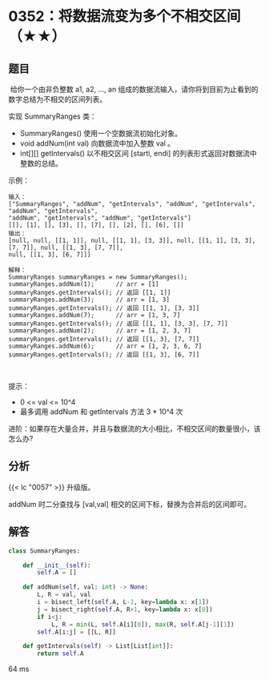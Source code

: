 # 0352：将数据流变为多个不相交区间（★★）


## 题目

 给你一个由非负整数 a1, a2, ..., an 组成的数据流输入，请你将到目前为止看到的数字总结为不相交的区间列表。

实现 SummaryRanges 类：
- SummaryRanges() 使用一个空数据流初始化对象。
- void addNum(int val) 向数据流中加入整数 val 。
- int[][] getIntervals() 以不相交区间 [starti, endi] 的列表形式返回对数据流中整数的总结。
 

示例：

	输入：
	["SummaryRanges", "addNum", "getIntervals", "addNum", "getIntervals", "addNum", "getIntervals", 
	"addNum", "getIntervals", "addNum", "getIntervals"]
	[[], [1], [], [3], [], [7], [], [2], [], [6], []]
	输出：
	[null, null, [[1, 1]], null, [[1, 1], [3, 3]], null, [[1, 1], [3, 3], [7, 7]], null, [[1, 3], [7, 7]],
	null, [[1, 3], [6, 7]]]

	解释：
	SummaryRanges summaryRanges = new SummaryRanges();
	summaryRanges.addNum(1);      // arr = [1]
	summaryRanges.getIntervals(); // 返回 [[1, 1]]
	summaryRanges.addNum(3);      // arr = [1, 3]
	summaryRanges.getIntervals(); // 返回 [[1, 1], [3, 3]]
	summaryRanges.addNum(7);      // arr = [1, 3, 7]
	summaryRanges.getIntervals(); // 返回 [[1, 1], [3, 3], [7, 7]]
	summaryRanges.addNum(2);      // arr = [1, 2, 3, 7]
	summaryRanges.getIntervals(); // 返回 [[1, 3], [7, 7]]
	summaryRanges.addNum(6);      // arr = [1, 2, 3, 6, 7]
	summaryRanges.getIntervals(); // 返回 [[1, 3], [6, 7]]
 

提示：
- 0 <= val <= 10^4
- 最多调用 addNum 和 getIntervals 方法 3 * 10^4 次
 

进阶：如果存在大量合并，并且与数据流的大小相比，不相交区间的数量很小，该怎么办?

## 分析

{{< lc "0057" >}} 升级版。

addNum 时二分查找与 [val,val] 相交的区间下标，替换为合并后的区间即可。

## 解答

```python
class SummaryRanges:

    def __init__(self):
        self.A = []

    def addNum(self, val: int) -> None:
        L, R = val, val
        i = bisect_left(self.A, L-1, key=lambda x: x[1])
        j = bisect_right(self.A, R+1, key=lambda x: x[0])
        if i<j:
            L, R = min(L, self.A[i][0]), max(R, self.A[j-1][1])
        self.A[i:j] = [[L, R]]

    def getIntervals(self) -> List[List[int]]:
        return self.A
```
64 ms


